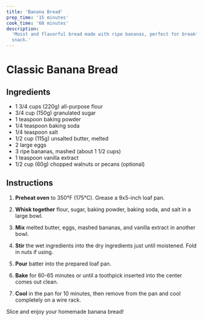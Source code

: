 ```yaml
---
title: 'Banana Bread'
prep_time: '15 minutes'
cook_time: '60 minutes'
description:
  'Moist and flavorful bread made with ripe bananas, perfect for breakfast or a
  snack.'
---
```


# Classic Banana Bread

## Ingredients

- 1 3/4 cups (220g) all-purpose flour
- 3/4 cup (150g) granulated sugar
- 1 teaspoon baking powder
- 1/4 teaspoon baking soda
- 1/4 teaspoon salt
- 1/2 cup (115g) unsalted butter, melted
- 2 large eggs
- 3 ripe bananas, mashed (about 1 1/2 cups)
- 1 teaspoon vanilla extract
- 1/2 cup (60g) chopped walnuts or pecans (optional)

## Instructions

1. **Preheat oven** to 350°F (175°C). Grease a 9x5-inch loaf pan.

2. **Whisk together** flour, sugar, baking powder, baking soda, and salt in a
   large bowl.

3. **Mix** melted butter, eggs, mashed bananas, and vanilla extract in another
   bowl.

4. **Stir** the wet ingredients into the dry ingredients just until moistened.
   Fold in nuts if using.

5. **Pour** batter into the prepared loaf pan.

6. **Bake** for 60-65 minutes or until a toothpick inserted into the center
   comes out clean.

7. **Cool** in the pan for 10 minutes, then remove from the pan and cool
   completely on a wire rack.

Slice and enjoy your homemade banana bread!
